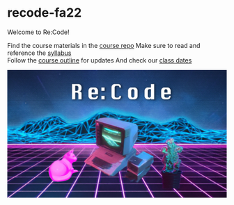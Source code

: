 # recode-fa22
 Welcome to Re:Code!

Find the course materials in the [course repo](./)
Make sure to read and reference the [syllabus](./syllabus.md)  
Follow the [course outline](./course-outline.md) for updates
And check our [class dates](./syllabus.md#class-dates)  

![An Apple II computer with external disk drives is set among a glowing-pink cat, who is lying down on the left, and a multi-colored succulent in a black pot on the right. There is a neon pink grid of perspective squares comprising the floor beneath and low-poly digitized mountain ranges in the background with neon blue trim lines. The words Re:Code are centered at the top in a large white font that is in a stylized digital form.](images/synthwave-wallpaper-neural-medium.jpg)
